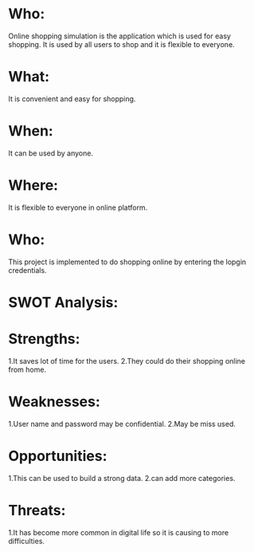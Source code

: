 # Who:
Online shopping simulation is the application which is used for easy shopping. It is used by all users to shop and it is flexible to everyone.
# What:
It is convenient and easy for shopping.
# When:
It can be used by anyone.
# Where:
It is flexible to everyone in online platform.
# Who:
This project is implemented to do shopping online by entering the lopgin credentials.
# SWOT Analysis:
# Strengths:
1.It saves lot of time for the users.
2.They could do their shopping online from home.
# Weaknesses:
1.User name and password may be confidential.
2.May be miss used.
# Opportunities:
1.This can be used to build a strong data.
2.can add more categories.
# Threats:
1.It has become more common in digital life so it is causing to more difficulties.


